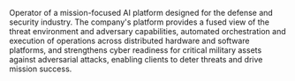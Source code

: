 Operator of a mission-focused AI platform designed for the defense and security industry. The company's platform provides a fused view of the threat environment and adversary capabilities, automated orchestration and execution of operations across distributed hardware and software platforms, and strengthens cyber readiness for critical military assets against adversarial attacks, enabling clients to deter threats and drive mission success.